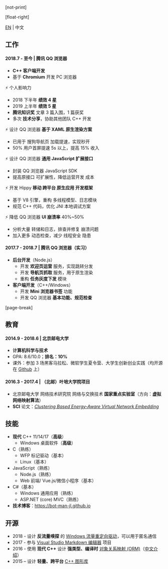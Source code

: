 ﻿[not-print]

[float-right]

[EN](CV-en.md) | 中文

## 工作

#### 2018.7 - 至今 | 腾讯 QQ 浏览器

- **C++ 客户端开发**
- 基于 **Chromium** 开发 PC 浏览器

⚡ 个人影响力

- 2018 下半年 **绩效 4 星**
- 2019 上半年 **绩效 5 星**
- **腾讯知识奖** 文章 3 篇入围，1 篇获奖
- 多次 **技术分享**，协助其他团队 C++ 开发

⚡ 设计 QQ 浏览器 **基于 XAML 原生渲染方案**

- 已用于 搜狗导航页 加载提速，实现秒开
- 50% 用户首屏提速 5s 以上，提高 15% 收入

⚡ 设计 QQ 浏览器 **通用 JavaScript 扩展接口**

- 封装 QQ 浏览器 JavaScript SDK
- 提高原接口 可扩展性，降低运营开发 成本

⚡ 开发 Hippy **移动 跨平台 原生应用 开发框架**

- 基于 V8 引擎，重构 多线程模型、日志模块
- 规范 C++ 代码，优化 JNI 本地调试方案

⚡ 降低 QQ 浏览器 **UI 崩溃率** 40%~50%

- 分析大量 转储和日志，排查并修复 崩溃问题
- 加入更多 动态检查，减少 线程安全 隐患

#### 2017.7 - 2018.7 | 腾讯 QQ 浏览器（实习）

- **后台开发**（Node.js）
  - 开发 **欢迎页运营** 服务，实现跳转分发
  - 开发 **导航页抓取** 服务，用于原生渲染
  - 重构 **任务灰度下发** 模块
- **客户端开发**（C++/Windows）
  - 开发 **Mini 浏览器书签** 功能
  - 开发 QQ 浏览器 **基本功能、规范检查**

[page-break]

## 教育

#### 2014.9 - 2018.6 | 北京邮电大学

- **计算机科学与技术**
- GPA: 8.6/10.0；**排名：10%**
- 课外：参加 3 场黑客马拉松、微软学生夏令营、大学生创新创业实践（均开源在 [Github](https://github.com/BOT-Man-JL) 上）

#### 2016.3 - 2017.4 | （北邮）叶培大学院项目

- 北京邮电大学 网络技术研究院 网络与交换技术 **国家重点实验室**（方向：**虚拟网络映射算法**）
- **SCI** 论文：[_Clustering Based Energy-Aware Virtual Network Embedding_](http://journals.sagepub.com/doi/full/10.1177/1550147717726714)

## 技能

- **现代** C++ 11/14/17（**高级**）
  - Windows 桌面软件（**高级**）
- C（熟练）
  - WFP 标记驱动（基本）
  - Linux（基本）
- JavaScript（熟练）
  - Node.js（熟练）
  - Web 前端/ Vue.js/微信小程序（基本）
- C#（基本）
  - Windows 通用应用（熟练）
  - ASP.NET (core) MVC（熟练）
- **技术博客**：https://bot-man-jl.github.io

## 开源

- 2018 - 设计 **反流量嗅探** 的 [Windows 流量重定向驱动](https://github.com/BOT-Man-JL/WFP-Traffic-Redirection-Driver)，可以用于匿名通信
- 2017 - 参与 [Visual Studio Markdown 编辑器](https://github.com/madskristensen/MarkdownEditor) 项目
- 2016 - 使用 **现代 C++** 设计 **强类型、编译时** [对象关系映射 (ORM)](https://github.com/BOT-Man-JL/ORM-Lite)（[中文介绍](../2016/How-to-Design-a-Better-Cpp-ORM.md)）
- 2015 – 设计 **轻量、跨平台** [C++ 图形库](https://github.com/BOT-Man-JL/EggAche-GL)
